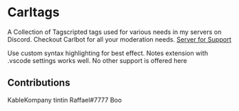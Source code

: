 # Carltags

A Collection of Tagscripted tags used for various needs in my servers on Discord. Checkout Carlbot for all your moderation needs.
[Server for Support](https://discord.gg/carl)

Use custom syntax highlighting for best effect. Notes extension with .vscode settings works well.
No other support is offered here

## Contributions

KableKompany
tintin
Raffael#7777
Boo
